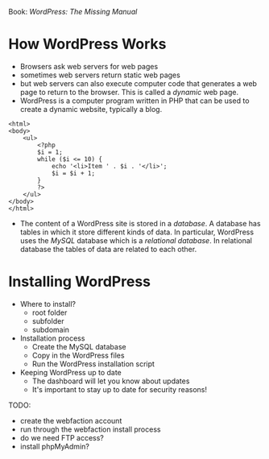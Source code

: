 
Book: *WordPress: The Missing Manual*

# How WordPress Works

* Browsers ask web servers for web pages
* sometimes web servers return static web pages
* but web servers can also execute computer code that generates a web page to return to the browser. This is called a *dynamic* web page.
* WordPress is a computer program written in PHP that can be used to create a dynamic website, typically a blog.
```
<html>
<body>
    <ul>
        <?php
        $i = 1;
        while ($i <= 10) {
            echo '<li>Item ' . $i . '</li>';
            $i = $i + 1;
        }
        ?>
    </ul>
</body>
</html>
```
* The content of a WordPress site is stored in a *database*.  A database has tables in which it store different kinds of data.  In particular, WordPress uses the *MySQL* database which is a *relational database*. In relational database the tables of data are related to each other.

# Installing WordPress

* Where to install?
    * root folder
    * subfolder
    * subdomain
* Installation process
    * Create the MySQL database
    * Copy in the WordPress files
    * Run the WordPress installation script
* Keeping WordPress up to date
    * The dashboard will let you know about updates
    * It's important to stay up to date for security reasons!

TODO:
* create the webfaction account
* run through the webfaction install process
* do we need FTP access?
* install phpMyAdmin?
